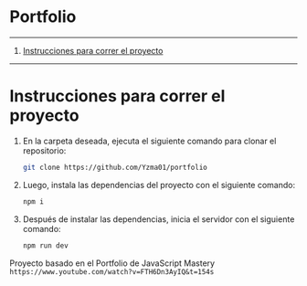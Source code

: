 # Portfolio

---
1. [Instrucciones para correr el proyecto](#instrucciones-para-correr-el-proyecto)
---
# Instrucciones para correr el proyecto

1. En la carpeta deseada, ejecuta el siguiente comando para clonar el repositorio:
    ```bash
    git clone https://github.com/Yzma01/portfolio
    ```

2. Luego, instala las dependencias del proyecto con el siguiente comando:
    ```bash
    npm i
    ```

3. Después de instalar las dependencias, inicia el servidor con el siguiente comando:
    ```bash
    npm run dev
    ```
Proyecto basado en el Portfolio de JavaScript Mastery 
```https://www.youtube.com/watch?v=FTH6Dn3AyIQ&t=154s```

